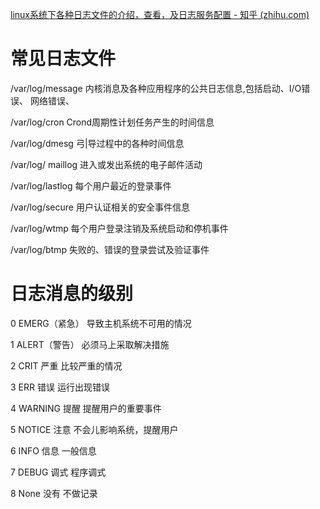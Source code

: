 [linux系统下各种日志文件的介绍，查看，及日志服务配置 - 知乎 (zhihu.com)](https://zhuanlan.zhihu.com/p/298335887)

# 常见日志文件

/var/log/message 内核消息及各种应用程序的公共日志信息,包括启动、I/O错误、 网络错误、

/var/log/cron Crond周期性计划任务产生的时间信息

/var/log/dmesg 弓|导过程中的各种时间信息

/var/log/ maillog 进入或发出系统的电子邮件活动

/var/log/lastlog 每个用户最近的登录事件

/var/log/secure 用户认证相关的安全事件信息

/var/log/wtmp 每个用户登录注销及系统启动和停机事件

/var/log/btmp 失败的、错误的登录尝试及验证事件

# 日志消息的级别

0 EMERG（紧急） 导致主机系统不可用的情况

1 ALERT（警告） 必须马上采取解决措施

2 CRIT 严重 比较严重的情况

3 ERR 错误 运行出现错误

4 WARNING 提醒 提醒用户的重要事件

5 NOTICE 注意 不会儿影响系统，提醒用户

6 INFO 信息 一般信息

7 DEBUG 调式 程序调式

8 None 没有 不做记录